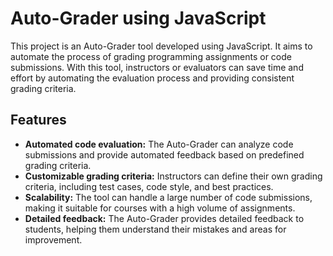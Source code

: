 # Auto-Grader using JavaScript
This project is an Auto-Grader tool developed using JavaScript. It aims to automate the process of grading programming assignments or code submissions. With this tool, instructors or evaluators can save time and effort by automating the evaluation process and providing consistent grading criteria.

## Features

-   **Automated code evaluation:** The Auto-Grader can analyze code submissions and provide automated feedback based on predefined grading criteria.
-   **Customizable grading criteria:** Instructors can define their own grading criteria, including test cases, code style, and best practices.
-   **Scalability:** The tool can handle a large number of code submissions, making it suitable for courses with a high volume of assignments.
-   **Detailed feedback:** The Auto-Grader provides detailed feedback to students, helping them understand their mistakes and areas for improvement.
